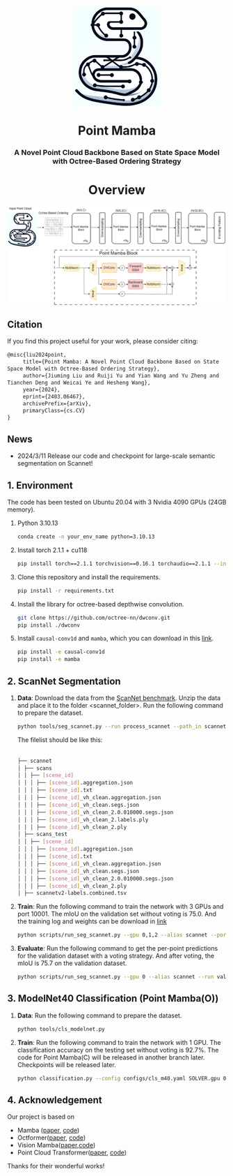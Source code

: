 
<div  align="center">    
 <img src="./figure/snake.png" width = "200"  align=center />
</div>


<div align="center">
<h1>Point Mamba</h1>
<h3>A Novel Point Cloud Backbone Based on State Space Model with Octree-Based Ordering Strategy</h3>


# Overview

<div  align="center">    
 <img src="./figure/Arc.png" width = ""  align=center />
</div>

<div align="left">
 
## Citation
 If you find this project useful for your work, please consider citing:
 ```
 @misc{liu2024point,
      title={Point Mamba: A Novel Point Cloud Backbone Based on State Space Model with Octree-Based Ordering Strategy}, 
      author={Jiuming Liu and Ruiji Yu and Yian Wang and Yu Zheng and Tianchen Deng and Weicai Ye and Hesheng Wang},
      year={2024},
      eprint={2403.06467},
      archivePrefix={arXiv},
      primaryClass={cs.CV}
}
```

## News
- 2024/3/11 Release our code and checkpoint for large-scale semantic segmentation on Scannet!
## 1. Environment
The code has been tested on Ubuntu 20.04 with 3 Nvidia 4090 GPUs (24GB memory).

1. Python 3.10.13
    ```bash
    conda create -n your_env_name python=3.10.13
    ```

2. Install torch 2.1.1 + cu118

    ```bash
    pip install torch==2.1.1 torchvision==0.16.1 torchaudio==2.1.1 --index-url https://download.pytorch.org/whl/cu118
    ```

3. Clone this repository and install the requirements.

    ```bash
    pip install -r requirements.txt
    ```

4. Install the library for octree-based depthwise convolution.

    ```bash
    git clone https://github.com/octree-nn/dwconv.git
    pip install ./dwconv
    ```

5. Install ``causal-conv1d`` and ``mamba``, which you can download in this [link](https://sjtueducn-my.sharepoint.com/:u:/g/personal/yj1938_sjtu_edu_cn/EfvXT20i7IBPsw_KR47ok3wB0l531kf7DMQwJWjdnPxlkQ?e=iDhOe9).
    ```bash
    pip install -e causal-conv1d
    pip install -e mamba
    ```

## 2. ScanNet Segmentation

1. **Data**: Download the data from the
   [ScanNet benchmark](https://kaldir.vc.in.tum.de/scannet_benchmark/).
   Unzip the data and place it to the folder <scannet_folder>. Run the following
   command to prepare the dataset.

    ```bash
    python tools/seg_scannet.py --run process_scannet --path_in scannet
    ```
    The filelist should be like this:
    ```bash

    ├── scannet
    │ ├── scans
    │ │ ├── [scene_id]
    │ │ │ ├── [scene_id].aggregation.json
    │ │ │ ├── [scene_id].txt
    │ │ │ ├── [scene_id]_vh_clean.aggregation.json
    │ │ │ ├── [scene_id]_vh_clean.segs.json
    │ │ │ ├── [scene_id]_vh_clean_2.0.010000.segs.json
    │ │ │ ├── [scene_id]_vh_clean_2.labels.ply
    │ │ │ ├── [scene_id]_vh_clean_2.ply
    │ ├── scans_test
    │ │ ├── [scene_id]
    │ │ │ ├── [scene_id].aggregation.json
    │ │ │ ├── [scene_id].txt
    │ │ │ ├── [scene_id]_vh_clean.aggregation.json
    │ │ │ ├── [scene_id]_vh_clean.segs.json
    │ │ │ ├── [scene_id]_vh_clean_2.0.010000.segs.json
    │ │ │ ├── [scene_id]_vh_clean_2.ply
    │ ├── scannetv2-labels.combined.tsv
    ```

2. **Train**: Run the following command to train the network with 3 GPUs and port 10001. The mIoU on the validation set without voting is 75.0. And the training log and weights can be download in [link](https://sjtueducn-my.sharepoint.com/:u:/g/personal/yj1938_sjtu_edu_cn/EfvXT20i7IBPsw_KR47ok3wB0l531kf7DMQwJWjdnPxlkQ?e=iDhOe9)

    ```bash
    python scripts/run_seg_scannet.py --gpu 0,1,2 --alias scannet --port 10001
    ```

3. **Evaluate**: Run the following command to get the per-point predictions for the validation dataset with a voting strategy. And after voting, the mIoU is 75.7 on the validation dataset.

    ```bash
    python scripts/run_seg_scannet.py --gpu 0 --alias scannet --run validate
    ```
## 3. ModelNet40 Classification (Point Mamba(O))

1. **Data**: Run the following command to prepare the dataset.

    ```bash
    python tools/cls_modelnet.py
    ```

2. **Train**: Run the following command to train the network with 1 GPU. The classification accuracy on the testing set without voting is 92.7%. The code for Point Mamba(C) will be released in another branch later.
   Checkpoints will be released later.
    ```bash
    python classification.py --config configs/cls_m40.yaml SOLVER.gpu 0,
    ```

## 4. Acknowledgement 
Our project is based on 
- Mamba ([paper](https://arxiv.org/abs/2312.00752), [code](https://github.com/state-spaces/mamba))
- Octformer([paper](https://arxiv.org/abs/2305.03045), [code](https://github.com/octree-nn/octformer))
- Vision Mamba([paper](https://arxiv.org/abs/2401.09417),[code](https://github.com/hustvl/Vim))
- Point Cloud Transformer([paper](https://arxiv.org/abs/2012.09688), [code](https://github.com/MenghaoGuo/PCT))

Thanks for their wonderful works!
